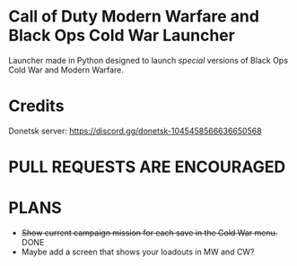 # Call of Duty Modern Warfare and Black Ops Cold War Launcher
Launcher made in Python designed to launch *special* versions of Black Ops Cold War and Modern Warfare.

# Credits
Donetsk server: https://discord.gg/donetsk-1045458566636650568

# PULL REQUESTS ARE ENCOURAGED

# PLANS

- ~~Show current campaign mission for each save in the Cold War menu.~~ DONE
- Maybe add a screen that shows your loadouts in MW and CW?
